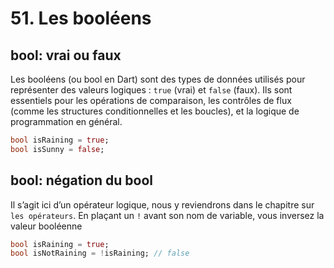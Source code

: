 # 51. Les booléens

## bool: vrai ou faux

Les booléens (ou bool en Dart) sont des types de données utilisés pour représenter des valeurs logiques : `true` (vrai) et `false` (faux).
Ils sont essentiels pour les opérations de comparaison, les contrôles de flux (comme les structures conditionnelles et les boucles), et la logique de programmation en général.

```dart
bool isRaining = true;
bool isSunny = false;
```

## bool: négation du bool

Il s’agit ici d’un opérateur logique, nous y reviendrons dans le chapitre sur `les opérateurs`.
En plaçant un `!` avant son nom de variable, vous inversez la valeur booléenne

```dart
bool isRaining = true;
bool isNotRaining = !isRaining; // false
```

